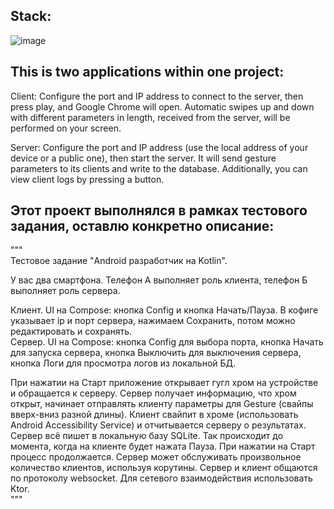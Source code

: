 Stack:
-----------
![image](https://github.com/fikkkkus/client-server/assets/150596519/b10e6add-9f31-4286-abde-861e1de19aae)


This is two applications within one project:
-----------
Client:
Configure the port and IP address to connect to the server, then press play, and Google Chrome will open. Automatic swipes up and down with different parameters in length, received from the server, will be performed on your screen.

Server:
Configure the port and IP address (use the local address of your device or a public one), then start the server. It will send gesture parameters to its clients and write to the database. Additionally, you can view client logs by pressing a button.

Этот проект выполнялся в рамках тестового задания, оставлю конкретно описание:<br />
-----------
"""<br />
Тестовое задание "Android разработчик на Kotlin". <br />

У вас два смартфона. Телефон А выполняет роль клиента, телефон Б выполняет роль сервера.<br />

Клиент. UI на Compose: кнопка Config и кнопка Начать/Пауза. В кофиге указывает ip и порт сервера, нажимаем Сохранить, потом можно редактировать и сохранять.<br />
Сервер. UI на Compose: кнопка Config для выбора порта, кнопка Начать для запуска сервера, кнопка Выключить для выключения сервера, кнопка Логи для просмотра логов из локальной БД.<br />

При нажатии на Старт приложение открывает гугл хром на устройстве и обращается к серверу. Сервер получает информацию, что хром открыт, начинает отправлять клиенту параметры для Gesture (свайпы вверх-вниз разной длины). Клиент свайпит в хроме (использовать Android Accessibility Service) и отчитывается серверу о результатах. Сервер всё пишет в локальную базу SQLite. Так происходит до момента, когда на клиенте будет нажата Пауза. При нажатии на Старт процесс продолжается. Сервер может обслуживать произвольное количество клиентов, используя корутины. Сервер и клиент общаются по протоколу websocket.
Для сетевого взаимодействия использовать Ktor.<br />
"""

